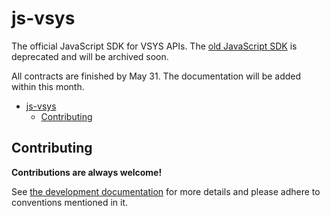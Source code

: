 # js-vsys

The official JavaScript SDK for VSYS APIs. The [old JavaScript SDK](https://github.com/virtualeconomy/js-v-sdk) is deprecated and will be archived soon.

All contracts are finished by May 31. The documentation will be added within this month.

- [js-vsys](#js-vsys)
  - [Contributing](#contributing)

## Contributing

**Contributions are always welcome!**

See [the development documentation](./doc/dev.md) for more details and please adhere to conventions mentioned in it.
